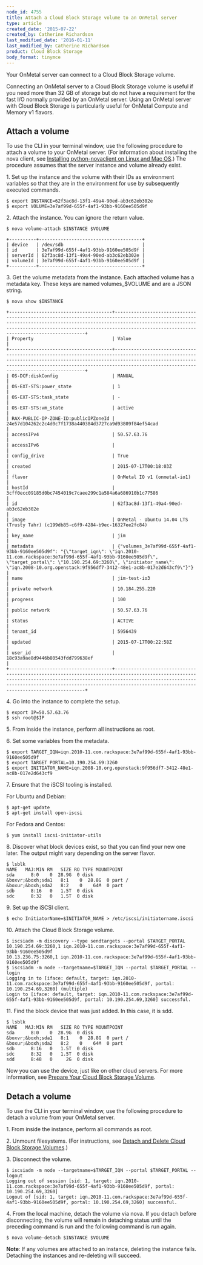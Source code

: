 ```yaml
---
node_id: 4755
title: Attach a Cloud Block Storage volume to an OnMetal server
type: article
created_date: '2015-07-22'
created_by: Catherine Richardson
last_modified_date: '2016-01-11'
last_modified_by: Catherine Richardson
product: Cloud Block Storage
body_format: tinymce
---
```


Your OnMetal server can connect to a Cloud Block Storage volume.

Connecting an OnMetal server to a Cloud Block Storage volume is useful
if you need more than 32 GB of storage but do not have a requirement for
the fast I/O normally provided by an OnMetal server. Using an OnMetal
server with Cloud Block Storage is particularly useful for OnMetal
Compute and Memory v1 flavors.



Attach a volume
---------------

To use the CLI in your terminal window, use the following procedure to
attach a volume to your OnMetal server. (For information about
installing the nova client, see [Installing python-novaclient on Linux
and Mac
OS](/howto/installing-python-novaclient-on-linux-and-mac-os).)
The procedure assumes that the server instance and volume already exist.

1\. Set up the instance and the volume with their IDs as environment
variables so that they are in the environment for use by subsequently
executed commands.

    $ export INSTANCE=62f3ac8d-13f1-49a4-90ed-ab3c62eb302e
    $ export VOLUME=3e7af99d-655f-4af1-93bb-9160ee505d9f

2\. Attach the instance. You can ignore the return value.

    $ nova volume-attach $INSTANCE $VOLUME

    +----------+--------------------------------------+
    | device   | /dev/sdb                             |
    | id       | 3e7af99d-655f-4af1-93bb-9160ee505d9f |
    | serverId | 62f3ac8d-13f1-49a4-90ed-ab3c62eb302e |
    | volumeId | 3e7af99d-655f-4af1-93bb-9160ee505d9f |
    +----------+--------------------------------------+

3\. Get the volume metadata from the instance. Each attached volume has a
metadata key. These keys are named volumes\_\$VOLUME and are a JSON
string.

    $ nova show $INSTANCE

    +--------------------------------------+-----------------------------------------------------------------------------------------------------------------------------------------------------------------------------------------------------------------------------------------------------------------------------+
    | Property                             | Value                                                                                                                                                                                                                                                                       |
    +--------------------------------------+-----------------------------------------------------------------------------------------------------------------------------------------------------------------------------------------------------------------------------------------------------------------------------+
    | OS-DCF:diskConfig                    | MANUAL                                                                                                                                                                                                                                                                      |
    | OS-EXT-STS:power_state               | 1                                                                                                                                                                                                                                                                           |
    | OS-EXT-STS:task_state                | -                                                                                                                                                                                                                                                                           |
    | OS-EXT-STS:vm_state                  | active                                                                                                                                                                                                                                                                      |
    | RAX-PUBLIC-IP-ZONE-ID:publicIPZoneId | 24e57d104262c2c4d0c7f1738a440384d3727ca9d93809f84ef54cad                                                                                                                                                                                                                    |
    | accessIPv4                           | 50.57.63.76                                                                                                                                                                                                                                                                 |
    | accessIPv6                           |                                                                                                                                                                                                                                                                             |
    | config_drive                         | True                                                                                                                                                                                                                                                                        |
    | created                              | 2015-07-17T00:18:03Z                                                                                                                                                                                                                                                        |
    | flavor                               | OnMetal IO v1 (onmetal-io1)                                                                                                                                                                                                                                                 |
    | hostId                               | 3cff0ecc09185d0bc7454019c7caee299c1a584a6a686910b1c77586                                                                                                                                                                                                                    |
    | id                                   | 62f3ac8d-13f1-49a4-90ed-ab3c62eb302e                                                                                                                                                                                                                                        |
    | image                                | OnMetal - Ubuntu 14.04 LTS (Trusty Tahr) (c199db85-c6f9-4284-b9ec-16327ee2fc84)                                                                                                                                                                                             |
    | key_name                             | jim                                                                                                                                                                                                                                                                         |
    | metadata                             | {"volumes_3e7af99d-655f-4af1-93bb-9160ee505d9f": "{\"target_iqn\": \"iqn.2010-11.com.rackspace:3e7af99d-655f-4af1-93bb-9160ee505d9f\", \"target_portal\": \"10.190.254.69:3260\", \"initiator_name\": \"iqn.2008-10.org.openstack:9f956df7-3412-48e1-ac8b-017e2d643cf9\"}"} |
    | name                                 | jim-test-io3                                                                                                                                                                                                                                                                |
    | private network                      | 10.184.255.220                                                                                                                                                                                                                                                              |
    | progress                             | 100                                                                                                                                                                                                                                                                         |
    | public network                       | 50.57.63.76                                                                                                                                                                                                                                                                 |
    | status                               | ACTIVE                                                                                                                                                                                                                                                                      |
    | tenant_id                            | 5956439                                                                                                                                                                                                                                                                     |
    | updated                              | 2015-07-17T00:22:58Z                                                                                                                                                                                                                                                        |
    | user_id                              | 18c93a9ae8d9446b80543fdd799638ef                                                                                                                                                                                                                                            |
    +--------------------------------------+-----------------------------------------------------------------------------------------------------------------------------------------------------------------------------------------------------------------------------------------------------------------------------+

4\. Go into the instance to complete the setup.

    $ export IP=50.57.63.76
    $ ssh root@$IP

5\. From inside the instance, perform all instructions as root.

6\. Set some variables from the metadata.

    $ export TARGET_IQN=iqn.2010-11.com.rackspace:3e7af99d-655f-4af1-93bb-9160ee505d9f
    $ export TARGET_PORTAL=10.190.254.69:3260
    $ export INITIATOR_NAME=iqn.2008-10.org.openstack:9f956df7-3412-48e1-ac8b-017e2d643cf9

7\. Ensure that the iSCSI tooling is installed.

For Ubuntu and Debian:

    $ apt-get update
    $ apt-get install open-iscsi

For Fedora and Centos:

    $ yum install iscsi-initiator-utils

8\. Discover what block devices exist, so that you can find your new one
later. The output might vary depending on the server flavor.

    $ lsblk
    NAME   MAJ:MIN RM   SIZE RO TYPE MOUNTPOINT
    sda      8:0    0  28.9G  0 disk
    &boxvr;&boxh;sda1   8:1    0  28.8G  0 part /
    &boxur;&boxh;sda2   8:2    0    64M  0 part
    sdb      8:16   0   1.5T  0 disk
    sdc      8:32   0   1.5T  0 disk

9\. Set up the iSCSI client.

    $ echo InitiatorName=$INITIATOR_NAME > /etc/iscsi/initiatorname.iscsi

10\. Attach the Cloud Block Storage volume.

    $ iscsiadm -m discovery --type sendtargets --portal $TARGET_PORTAL
    10.190.254.69:3260,1 iqn.2010-11.com.rackspace:3e7af99d-655f-4af1-93bb-9160ee505d9f
    10.13.236.75:3260,1 iqn.2010-11.com.rackspace:3e7af99d-655f-4af1-93bb-9160ee505d9f
    $ iscsiadm -m node --targetname=$TARGET_IQN --portal $TARGET_PORTAL --login
    Logging in to [iface: default, target: iqn.2010-11.com.rackspace:3e7af99d-655f-4af1-93bb-9160ee505d9f, portal: 10.190.254.69,3260] (multiple)
    Login to [iface: default, target: iqn.2010-11.com.rackspace:3e7af99d-655f-4af1-93bb-9160ee505d9f, portal: 10.190.254.69,3260] successful.

11\. Find the block device that was just added.  In this case, it is sdd.

    $ lsblk
    NAME   MAJ:MIN RM   SIZE RO TYPE MOUNTPOINT
    sda      8:0    0  28.9G  0 disk
    &boxvr;&boxh;sda1   8:1    0  28.8G  0 part /
    &boxur;&boxh;sda2   8:2    0    64M  0 part
    sdb      8:16   0   1.5T  0 disk
    sdc      8:32   0   1.5T  0 disk
    sdd      8:48   0     2G  0 disk

Now you can use the device, just like on other cloud servers. For more
information, see [Prepare Your Cloud Block Storage
Volume](/howto/prepare-your-cloud-block-storage-volume).



Detach a volume
---------------

To use the CLI in your terminal window, use the following procedure to
detach a volume from your OnMetal server.

1\. From inside the instance, perform all commands as root.

2\. Unmount filesystems. (For instructions, see [Detach and Delete Cloud
Block Storage
Volumes](/howto/detach-and-delete-cloud-block-storage-volumes).)

3\. Disconnect the volume.

    $ iscsiadm -m node --targetname=$TARGET_IQN --portal $TARGET_PORTAL --logout
    Logging out of session [sid: 1, target: iqn.2010-11.com.rackspace:3e7af99d-655f-4af1-93bb-9160ee505d9f, portal: 10.190.254.69,3260]
    Logout of [sid: 1, target: iqn.2010-11.com.rackspace:3e7af99d-655f-4af1-93bb-9160ee505d9f, portal: 10.190.254.69,3260] successful.

4\. From the local machine, detach the volume via nova. If you detach
before disconnecting, the volume will remain in detaching status until
the preceding command is run and the following command is run again.

    $ nova volume-detach $INSTANCE $VOLUME

**Note**: If any volumes are attached to an instance, deleting the
instance fails. Detaching the instances and re-deleting will succeed.

